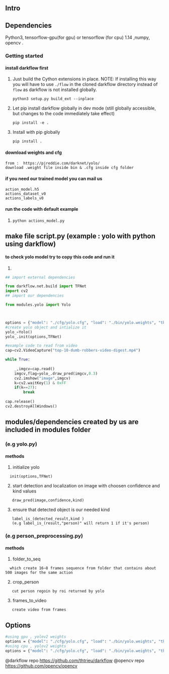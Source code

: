
## Intro

## Dependencies

Python3, tensorflow-gpu(for gpu) or tensorflow (for cpu)  1.14  ,numpy, opencv .
### Getting started
#### install darkflow first
1. Just build the Cython extensions in place. NOTE: If installing this way you will have to use `./flow` in the cloned darkflow directory instead of `flow` as darkflow is not installed globally.
    ```
    python3 setup.py build_ext --inplace
    ```

2. Let pip install darkflow globally in dev mode (still globally accessible, but changes to the code immediately take effect)
    ```
    pip install -e .
    ```

3. Install with pip globally
    ```
    pip install .
    ```

#### download weights and cfg
    from :  https://pjreddie.com/darknet/yolo/
    download .weight file inside bin & .cfg inside cfg folder
#### if you need our trained model you can mail us
    action_model.h5
    actions_dataset_v0
    actions_labels_v0
    
#### run the code with default example
1. 
    ```
   python actions_model.py
    ```

## make file script.py (example : yolo with python using darkflow)
#### to check yolo model try to copy this code and run it

1)
```python
## import external dependencies

from darkflow.net.build import TFNet
import cv2
## import our dependencies

from modules.yolo import Yolo



options = {"model": "./cfg/yolo.cfg", "load": "./bin/yolo.weights", "threshold": 0.1,"gpu":0.5}
#create yolo object and intialize it 
yolo_=Yolo()
yolo_.init(options,TFNet)

#example code to read from video
cap=cv2.VideoCapture("top-10-dumb-robbers-video-digest.mp4")

while True:
    
    _,imgcv=cap.read()
    imgcv,flag=yolo_.draw_pred(imgcv,0.3)
    cv2.imshow("image",imgcv)
    k=cv2.waitKey(1) & 0xFF
    if(k==27):
        break
    
cap.release()
cv2.destroyAllWindows()
```
## modules/dependencies created by us are included in modules folder

 ### (e.g yolo.py)
  #### methods 
1. initialize yolo
 ```
   init(options,TFNet)
 ```

2. start detection and localization on image with choosen confidence and kind values
 ```
    draw_pred(image,confidence,kind)
 ```
3. ensure that detected object is our needed kind 
 ```
    label_is_(detected_result,kind )
    (e.g label_is_(result,"person)" will return 1 if it's person)
 ```
 ### (e.g person_preprocessing.py)
  #### methods 
1. folder_to_seq
 ```
   which create 16~8 frames sequence from folder that contains about 500 images for the same action
 ```

2. crop_person
 ```
    cut person regoin by roi returned by yolo
 ```
3. frames_to_video
 ```
    create video from frames
 ```
## Options 
```bash
#using gpu , yolov2 weights
options = {"model": "./cfg/yolo.cfg", "load": "./bin/yolo.weights", "threshold": 0.1,"gpu":0.5}
#using cpu , yolov2 weights
options = {"model": "./cfg/yolo.cfg", "load": "./bin/yolo.weights", "threshold": 0.1}

```

@darkflow repo https://github.com/thtrieu/darkflow
@opencv repo https://github.com/opencv/opencv


